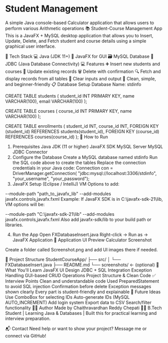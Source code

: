 # Student Management
A simple Java console-based Calculator application that allows users to perform various Arithmetic operations 
📚 Student-Course Management App
This is a JavaFX + MySQL desktop application that allows you to Insert, Update, Delete, and Fetch student and course details using a simple graphical user interface.

🔧 Tech Stack
💻 Java (JDK 11+)
🎨 JavaFX for GUI
🗃️ MySQL Database
🔌 JDBC (Java Database Connectivity)
💻 Features
➕ Insert new students and courses
📝 Update existing records
🗑️ Delete with confirmation
🔍 Fetch and display records from all tables
🧹 Clear inputs and output
🎯 Clean, simple, and beginner-friendly
📋 Database Setup
Database Name: stdinfo

CREATE TABLE students (
  student_id INT PRIMARY KEY,
  name VARCHAR(100),
  email VARCHAR(100)
);

CREATE TABLE courses (
  course_id INT PRIMARY KEY,
  name VARCHAR(100)
);

CREATE TABLE enrollments (
  student_id INT,
  course_id INT,
  FOREIGN KEY (student_id) REFERENCES students(student_id),
  FOREIGN KEY (course_id) REFERENCES courses(course_id)
);
🚀 How to Run
1. Prerequisites
Java JDK (11 or higher)
JavaFX SDK
MySQL Server
MySQL JDBC Connector
2. Configure the Database
Create a MySQL database named stdinfo
Run the SQL code above to create the tables
Replace the connection credentials in your Java code:
Connection con = DriverManager.getConnection(
  "jdbc:mysql://localhost:3306/stdinfo", "your_username", "your_password");
3. JavaFX Setup (Eclipse / IntelliJ)
VM Options to add:

--module-path "path_to_javafx_lib" --add-modules javafx.controls,javafx.fxml
Example:
If JavaFX SDK is in C:\javafx-sdk-21\lib, VM options will be:

--module-path "C:\javafx-sdk-21\lib" --add-modules javafx.controls,javafx.fxml
Also add javafx-sdk/lib to your build path or libraries.

4. Run the App
Open FXDatabaseInsert.java
Right-click → Run as → JavaFX Application
📸 Application UI Preview
Calculator Screenshot

Create a folder called Screenshot.png and add UI images there if needed.

📂 Project Structure
StudentCourseApp/
├── src/
│   └── FXDatabaseInsert.java
├── README.md
└── screenshots/     ← (optional)
🧠 What You'll Learn
JavaFX UI Design
JDBC + SQL Integration
Exception Handling
GUI-based CRUD Operations
Project Structure & Clean Code
✅ Interview Points
Clean and understandable code
Used PreparedStatement to avoid SQL injection
Confirmation before delete
Exception messages shown clearly
Every part is student-friendly and explainable
🔮 Future Ideas
Use ComboBox for selecting IDs
Auto-generate IDs (MySQL AUTO_INCREMENT)
Add login system
Export data to CSV
Search/filter functionality
👨‍🎓 Author
Made by Chaithravardhan Reddy Chepati 👨‍💻
B.Tech Student | Learning Java & Databases | Built this for practical learning and interview preparation.

📬 Contact
Need help or want to show your project?
Message me or connect via GitHub!
